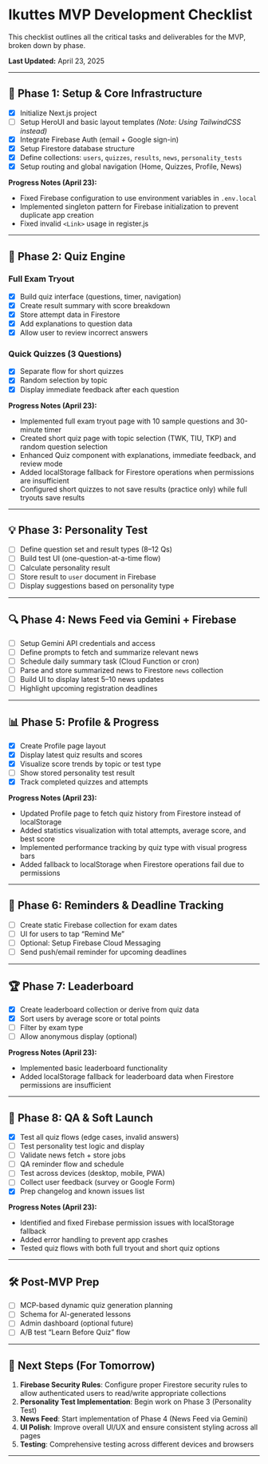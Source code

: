 # Ikuttes MVP Development Checklist

This checklist outlines all the critical tasks and deliverables for the MVP, broken down by phase.

**Last Updated:** April 23, 2025

---

## 🔧 Phase 1: Setup & Core Infrastructure

- [x] Initialize Next.js project
- [ ] Setup HeroUI and basic layout templates *(Note: Using TailwindCSS instead)*
- [x] Integrate Firebase Auth (email + Google sign-in)
- [x] Setup Firestore database structure
- [x] Define collections: `users`, `quizzes`, `results`, `news`, `personality_tests`
- [x] Setup routing and global navigation (Home, Quizzes, Profile, News)

**Progress Notes (April 23):**
- Fixed Firebase configuration to use environment variables in `.env.local`
- Implemented singleton pattern for Firebase initialization to prevent duplicate app creation
- Fixed invalid `<Link>` usage in register.js

---

## 🧠 Phase 2: Quiz Engine

### Full Exam Tryout
- [x] Build quiz interface (questions, timer, navigation)
- [x] Create result summary with score breakdown
- [x] Store attempt data in Firestore
- [x] Add explanations to question data
- [x] Allow user to review incorrect answers

### Quick Quizzes (3 Questions)
- [x] Separate flow for short quizzes
- [x] Random selection by topic
- [x] Display immediate feedback after each question

**Progress Notes (April 23):**
- Implemented full exam tryout page with 10 sample questions and 30-minute timer
- Created short quiz page with topic selection (TWK, TIU, TKP) and random question selection
- Enhanced Quiz component with explanations, immediate feedback, and review mode
- Added localStorage fallback for Firestore operations when permissions are insufficient
- Configured short quizzes to not save results (practice only) while full tryouts save results

---

## 💡 Phase 3: Personality Test

- [ ] Define question set and result types (8–12 Qs)
- [ ] Build test UI (one-question-at-a-time flow)
- [ ] Calculate personality result
- [ ] Store result to `user` document in Firebase
- [ ] Display suggestions based on personality type

---

## 🔍 Phase 4: News Feed via Gemini + Firebase

- [ ] Setup Gemini API credentials and access
- [ ] Define prompts to fetch and summarize relevant news
- [ ] Schedule daily summary task (Cloud Function or cron)
- [ ] Parse and store summarized news to Firestore `news` collection
- [ ] Build UI to display latest 5–10 news updates
- [ ] Highlight upcoming registration deadlines

---

## 📊 Phase 5: Profile & Progress

- [x] Create Profile page layout
- [x] Display latest quiz results and scores
- [x] Visualize score trends by topic or test type
- [ ] Show stored personality test result
- [x] Track completed quizzes and attempts

**Progress Notes (April 23):**
- Updated Profile page to fetch quiz history from Firestore instead of localStorage
- Added statistics visualization with total attempts, average score, and best score
- Implemented performance tracking by quiz type with visual progress bars
- Added fallback to localStorage when Firestore operations fail due to permissions

---

## 🔔 Phase 6: Reminders & Deadline Tracking

- [ ] Create static Firebase collection for exam dates
- [ ] UI for users to tap “Remind Me”
- [ ] Optional: Setup Firebase Cloud Messaging
- [ ] Send push/email reminder for upcoming deadlines

---

## 🏆 Phase 7: Leaderboard

- [x] Create leaderboard collection or derive from quiz data
- [x] Sort users by average score or total points
- [ ] Filter by exam type
- [ ] Allow anonymous display (optional)

**Progress Notes (April 23):**
- Implemented basic leaderboard functionality
- Added localStorage fallback for leaderboard data when Firestore permissions are insufficient

---

## 🎯 Phase 8: QA & Soft Launch

- [x] Test all quiz flows (edge cases, invalid answers)
- [ ] Test personality test logic and display
- [ ] Validate news fetch + store jobs
- [ ] QA reminder flow and schedule
- [ ] Test across devices (desktop, mobile, PWA)
- [ ] Collect user feedback (survey or Google Form)
- [x] Prep changelog and known issues list

**Progress Notes (April 23):**
- Identified and fixed Firebase permission issues with localStorage fallback
- Added error handling to prevent app crashes
- Tested quiz flows with both full tryout and short quiz options

---

## 🛠 Post-MVP Prep

- [ ] MCP-based dynamic quiz generation planning
- [ ] Schema for AI-generated lessons
- [ ] Admin dashboard (optional future)
- [ ] A/B test “Learn Before Quiz” flow

---

## 📝 Next Steps (For Tomorrow)

1. **Firebase Security Rules**: Configure proper Firestore security rules to allow authenticated users to read/write appropriate collections
2. **Personality Test Implementation**: Begin work on Phase 3 (Personality Test)
3. **News Feed**: Start implementation of Phase 4 (News Feed via Gemini)
4. **UI Polish**: Improve overall UI/UX and ensure consistent styling across all pages
5. **Testing**: Comprehensive testing across different devices and browsers

---

